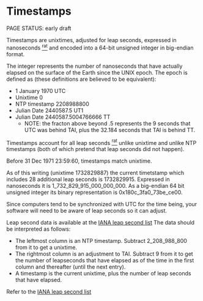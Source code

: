 # Timestamps

<status>PAGE STATUS: early draft</status>

Timestamps are unixtimes, adjusted for leap seconds, expressed in
<t>nanoseconds</t> [<sup>rat</sup>](rationale.md#nanoseconds)
and encoded into a 64-bit unsigned integer in big-endian format.

The integer represents the number of nanoseconds that have actually elapsed
on the surface of the Earth since the UNIX epoch. The epoch is defined as (these
definitions are believed to be equivalent):

* 1 January 1970 UTC
* Unixtime 0
* NTP timestamp 2208988800
* Julian Date 2440587.5 UT1
* Julian Date 2440587.5004766666 TT
    * NOTE: the fracton above beyond .5 represents the 9 seconds that UTC was
      behind TAI, plus the 32.184 seconds that TAI is behind TT.

Timestamps account for all <t>leap seconds</t> [<sup>rat</sup>](rationale.md#leap-seconds)
unlike unixtime and unlike NTP timestamps (both of which pretend that leap seconds did not
happen).

Before 31 Dec 1971 23:59:60, timestamps match unixtime.

As of this writing (unixtime 1732829887) the current timetstamp which includes
28 additional leap seconds is 1732829915.  Expressed in nanoseconds it is
1_732_829_915_000_000_000. As a big-endian 64 bit unsigned integer its binary
representation is 0x180c_3fa0_73be_ce00.

Since computers tend to be synchronized with UTC for the time being, your
software will need to be aware of leap seconds so it can adjust.

Leap second data is available at the
[IANA leap second list](https://data.iana.org/time-zones/data/leap-seconds.list)
The data should be interpreted as follows:

* The leftmost column is an NTP timestamp. Subtract 2_208_988_800 from it to
  get a unixtime.
* The rightmost column is an adjustment to TAI.  Subtract 9 from it to get the
  number of leapseconds that have elapsed as of the time in the first column and
  thereafter (until the next entry).
* A timestamp is the current unixtime, plus the number of leap seconds that have
  elapsed.

Refer to the [IANA leap second list](https://data.iana.org/time-zones/data/leap-seconds.list)
